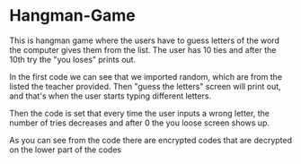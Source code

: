# Hangman-Game

This is hangman game where the users have to guess letters of the word the computer gives them from the list. The user has 10 ties and after the 10th try the "you loses" prints out.

In the first code we can see that we imported random, which are from the listed the teacher provided. Then "guess the letters" screen will print out, and that's when the user starts typing different letters. 

Then the code is set that every time the user inputs a wrong letter, the number of tries decreases and after 0 the you loose screen shows up.

As you can see from the code there are encrypted codes that are decrypted on the lower part of the codes
